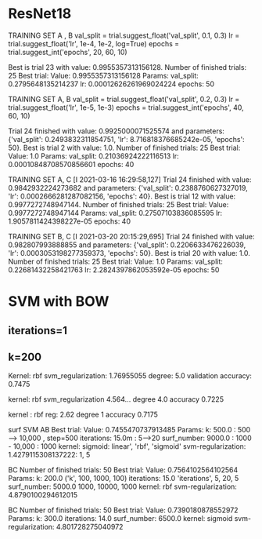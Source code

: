 # ResNet18

TRAINING SET A , B 
val_split = trial.suggest_float('val_split', 0.1, 0.3)
lr = trial.suggest_float('lr', 1e-4, 1e-2, log=True)
epochs = trial.suggest_int('epochs', 20, 60, 10)

Best is trial 23 with value: 0.9955357313156128.
Number of finished trials: 25
Best trial:
  Value: 0.9955357313156128
  Params:
    val_split: 0.2795648135214237
    lr: 0.00012626261969024224
    epochs: 50

TRAINING SET A, B
val_split = trial.suggest_float('val_split', 0.2, 0.3)
lr = trial.suggest_float('lr', 1e-5, 1e-3)
epochs = trial.suggest_int('epochs', 40, 60, 10)

Trial 24 finished with value: 0.9925000071525574 and parameters: {'val_split': 0.2493832311854751, 'lr': 8.716818376685242e-05, 'epochs': 50}. Best is trial 2 with value: 1.0.
Number of finished trials: 25
Best trial:
  Value: 1.0
  Params:
    val_split: 0.21036924222116513
    lr: 0.00010848708570856601
    epochs: 40

TRAINING SET A, C
[I 2021-03-16 16:29:58,127] Trial 24 finished with value: 0.9842932224273682 and parameters: {'val_split': 0.2388760627327019, 'lr': 0.0002666281287082156, 'epochs': 40}. Best is trial 12 with value: 0.9977272748947144.
Number of finished trials: 25
Best trial:
  Value: 0.9977272748947144
  Params:
    val_split: 0.27507103836085595
    lr: 1.9057811424398227e-05
    epochs: 40


TRAINING SET B, C
[I 2021-03-20 20:15:29,695] Trial 24 finished with value: 0.982807993888855 and parameters: {'val_split': 0.2206633476226039, 'lr': 0.0003053198277359373, 'epochs': 50}. Best is trial 20 with value: 1.0.
Number of finished trials: 25
Best trial:
  Value: 1.0
  Params:
    val_split: 0.22681432258421763
    lr: 2.2824397862053592e-05
    epochs: 50

# SVM with BOW
## iterations=1
## k=200

Kernel: rbf
svm_regularization: 1.76955055
degree: 5.0
validation accuracy: 0.7475


kernel: rbf
svm_regularization 4.564...
degree 4.0 
accuracy 0.7225

kernel : rbf
reg: 2.62
degree 1
accuracy 0.7175

surf SVM 
AB
Best trial:
  Value: 0.7455470737913485
  Params:
    k: 500.0  : 500 --> 10,000 , step=500
    iterations: 15.0m  : 5-->20
    surf_number: 9000.0  : 1000 - 10,000 : 1000
    kernel: sigmoid: linear', 'rbf', 'sigmoid'
    svm-regularization: 1.4279115308137222:  1, 5
  
BC
  Number of finished trials: 50
Best trial:
  Value: 0.7564102564102564
  Params:
    k: 200.0    ('k', 100, 1000, 100)
    iterations: 15.0    'iterations', 5, 20, 5
    surf_number: 5000.0  1000, 10000, 1000
    kernel: rbf
    svm-regularization: 4.8790100294612015

BC
Number of finished trials: 50
Best trial:
  Value: 0.7390180878552972
  Params:
    k: 300.0
    iterations: 14.0
    surf_number: 6500.0
    kernel: sigmoid
    svm-regularization: 4.801728275040972



